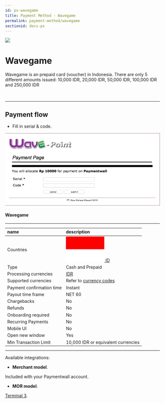 ```yaml
---
id: ps-wavegame
title: Payment Method - Wavegame
permalink: payment-method/wavegame
sectionid: docs-ps
---
```


<div class="docs-ps-header">
    <div class="docs-ps-logo">
        <img src=" https://api.paymentwall.com/images/ps_logos/pm_wavegame.png ">
    </div>
    <h1>Wavegame</h1>
</div>

<div class="docs-ps-body" markdown="1">

<div class="docs-ps-instructions" markdown="1">

Wavegame is an prepaid card (voucher) in Indonesia. There are only 5 different amounts issued: 10,000 IDR, 20,000 IDR, 50,000 IDR, 100,000 IDR and 250,000 IDR

<br>

***

## Payment flow

* Fill in serial & code.

<div class="docs-img">
    <img src="/textures/pic/payment-system/cash-and-prepaid/wavegame.png">
</div>

</div>



<div class="docs-ps-attributes" markdown="1">
<div class="docs-ps-attributes-body" markdown="1">

#### Wavegame

***

|name|description|
|:--|:--|
|Countries| <img class="flags" src="/textures/pic/flags/asia/indonesia.png">[ ID](https://en.wikipedia.org/wiki/Indonesia)|
|Type|Cash and Prepaid|
|Processing currencies|[IDR](https://en.wikipedia.org/wiki/Indonesian_rupiah)|
|Supported currencies|Refer to [currency codes](/reference/currencies)|
|Payment confirmation time|Instant|
|Payout time frame| NET 60|
|Chargebacks|No|
|Refunds|No|
|Onboarding required| No|
|Recurring Payments|No|
|Mobile UI|No|
|Open new window|Yes|
|Min Transaction Limit|10,000 IDR or equivalent currencies|

***

Available integrations:

* **Merchant model**.

Included with your Paymentwall account.

* **MOR model**.

[Terminal 3](https://www.terminal3.com/).

</div>
</div>

</div>
